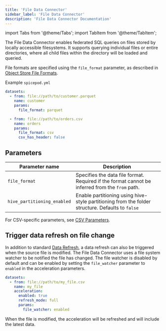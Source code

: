 ```yaml
---
title: 'File Data Connector'
sidebar_label: 'File Data Connector'
description: 'File Data Connector Documentation'
---
```


import Tabs from '@theme/Tabs';
import TabItem from '@theme/TabItem';

The File Data Connector enables federated SQL queries on files stored by locally accessible filesystems. It supports querying individual files or entire directories, where all child files within the directory will be loaded and queried.

File formats are specified using the `file_format` parameter, as described in [Object Store File Formats](/components/data-connectors/index.md#object-store-file-formats).

Example `spicepod.yml`

```yaml
datasets:
  - from: file://path/to/customer.parquet
    name: customer
    params:
      file_format: parquet

  - from: file://path/to/orders.csv
    name: orders
    params:
      file_format: csv
      csv_has_header: false
```

## Parameters

| Parameter name         | Description                                                                                           |
|------------------------|-------------------------------------------------------------------------------------------------------|
| `file_format`          | Specifies the data file format. Required if the format cannot be inferred from the `from` path.       |
| `hive_partitioning_enabled`| Enable partitioning using hive-style partitioning from the folder structure. Defaults to `false`  |

For CSV-specific parameters, see [CSV Parameters](/reference/file_format.md#csv).

## Trigger data refresh on file change

In addition to standard [Data Refresh](/components/data-accelerators/data-refresh), a data refresh can also be triggered when the source file is modified. The File Data Connector uses a file system watcher to be notified the file has changed. The file watcher is disabled by default and can be enabled by setting the `file_watcher` parameter to `enabled` in the acceleration parameters.

```yaml
datasets:
  - from: file://path/to/my_file.csv
    name: my_file
    acceleration:
      enabled: true
      refresh_mode: full
      params:
        file_watcher: enabled
```

When the file is modified, the acceleration will be refreshed and will include the latest data.
